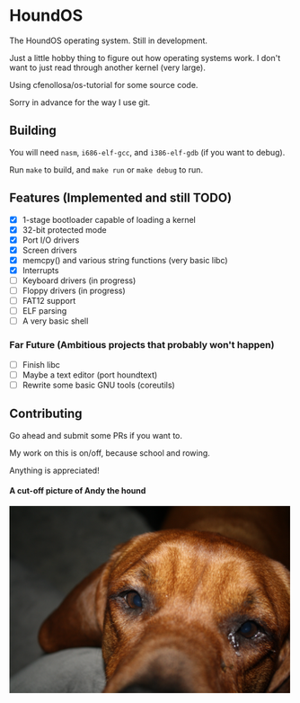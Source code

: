 # HoundOS #
The HoundOS operating system.  Still in development.

Just a little hobby thing to figure out how operating systems work.  I don't want to just read through another kernel (very large).

Using cfenollosa/os-tutorial for some source code.

Sorry in advance for the way I use git.

## Building ##

You will need `nasm`, `i686-elf-gcc`, and `i386-elf-gdb` (if you want to debug).

Run `make` to build, and `make run` or `make debug` to run.

## Features (Implemented and still TODO) ##

- [x] 1-stage bootloader capable of loading a kernel
- [x] 32-bit protected mode
- [x] Port I/O drivers
- [x] Screen drivers
- [x] memcpy() and various string functions (very basic libc)
- [x] Interrupts
- [ ] Keyboard drivers (in progress)
- [ ] Floppy drivers (in progress)
- [ ] FAT12 support
- [ ] ELF parsing
- [ ] A very basic shell

### Far Future (Ambitious projects that probably won't happen) ###

- [ ] Finish libc
- [ ] Maybe a text editor (port houndtext)
- [ ] Rewrite some basic GNU tools (coreutils)

## Contributing ##

Go ahead and submit some PRs if you want to.

My work on this is on/off, because school and rowing.

Anything is appreciated!

#### A cut-off picture of Andy the hound ####
<img src="./docs/1611671277683_4651693421818f874b0ec29f0da151b2.jpeg" alt="Andy the hound" width=500 />
